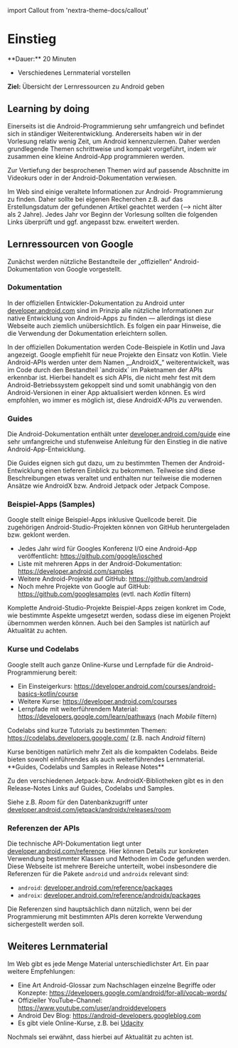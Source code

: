 import Callout from 'nextra-theme-docs/callout'

# Einstieg

<Callout>
  **Dauer:** 20 Minuten

  - Verschiedenes Lernmaterial vorstellen

  **Ziel:** Übersicht der Lernressourcen zu Android geben
</Callout>

## Learning by doing

Einerseits ist die Android-Programmierung sehr umfangreich
und befindet sich in ständiger Weiterentwicklung.
Andererseits haben wir in der Vorlesung relativ wenig Zeit,
um Android kennenzulernen. Daher werden grundlegende 
Themen schrittweise und kompakt vorgeführt, indem wir 
zusammen eine kleine Android-App programmieren werden.

Zur Vertiefung der besprochenen Themen wird auf passende 
Abschnitte im Videokurs oder in der Android-Dokumentation 
verwiesen.

<Callout type="warning" emoji="‼️">
Im Web sind einige veraltete Informationen zur Android-
Programmierung zu finden. Daher sollte bei eigenen 
Recherchen z.B. auf das Erstellungsdatum der gefundenen
Artikel geachtet werden (&xrarr; nicht älter als 2 Jahre).
</Callout>

<Callout type="error">
Jedes Jahr vor Beginn der Vorlesung sollten die folgenden 
Links überprüft und ggf. angepasst bzw. erweitert werden.
</Callout>

## Lernressourcen von Google

Zunächst werden nützliche Bestandteile der „offiziellen“ 
Android-Dokumentation von Google vorgestellt.

### Dokumentation

In der offiziellen Entwickler-Dokumentation zu Android unter
[developer.android.com](https://developer.android.com) sind
im Prinzip alle nützliche Informationen zur native Entwicklung
von Android-Apps zu finden &mdash; allerdings ist diese
Webseite auch ziemlich unübersichtlich. Es folgen ein paar
Hinweise, die die Verwendung der Dokumentation erleichtern
sollen.

<Callout type="warning">
In der offiziellen Dokumentation werden Code-Beispiele
in Kotlin und Java angezeigt. Google empfiehlt für neue
Projekte den Einsatz von Kotlin.
</Callout>

<Callout type="warning">
Viele Android-APIs werden unter dem Namen „_AndroidX_“
weiterentwickelt, was im Code durch den Bestandteil 
`androidx` im Paketnamen der APIs erkennbar ist. Hierbei
handelt es sich APIs, die nicht mehr fest mit dem 
Android-Betriebssystem gekoppelt sind und somit unabhängig
von den Android-Versionen in einer App aktualisiert werden 
können. Es wird empfohlen, wo immer es möglich ist, diese 
AndroidX-APIs zu verwenden.
</Callout>

### Guides

Die Android-Dokumentation enthält unter 
[developer.android.com/guide](developer.android.com/guide) 
eine sehr umfangreiche und stufenweise Anleitung für
den Einstieg in die native Android-App-Entwicklung.

<Callout emoji="✅">
Die Guides eignen sich gut dazu, um zu bestimmten
Themen der Android-Entwicklung einen tieferen Einblick 
zu bekommen.
</Callout>

<Callout type="warning" emoji="‼️">
Teilweise sind diese Beschreibungen etwas veraltet und
enthalten nur teilweise die modernen Ansätze wie AndroidX
bzw. Android Jetpack oder Jetpack Compose.
</Callout>

### Beispiel-Apps (Samples)

Google stellt einige Beispiel-Apps inklusive Quellcode
bereit. Die zugehörigen Android-Studio-Projekten können
von GitHub heruntergeladen bzw. geklont werden.

- Jedes Jahr wird für Googles Konferenz I/O eine Android-App veröffentlicht: https://github.com/google/iosched
- Liste mit mehreren Apps in der Android-Dokumentation: https://developer.android.com/samples
- Weitere Android-Projekte auf GitHub: https://github.com/android
- Noch mehre Projekte von Google auf GitHub: https://github.com/googlesamples (evtl. nach _Kotlin_ filtern)


<Callout emoji="✅">
Komplette Android-Studio-Projekte Beispiel-Apps zeigen 
konkret im Code, wie bestimmte Aspekte umgesetzt werden,
sodass diese im eigenen Projekt übernommen werden können.
</Callout>

<Callout type="warning" emoji="‼️">
Auch bei den Samples ist natürlich auf Aktualität zu
achten.
</Callout>

### Kurse und Codelabs

Google stellt auch ganze Online-Kurse und Lernpfade
für die Android-Programmierung bereit:

- Ein Einsteigerkurs: https://developer.android.com/courses/android-basics-kotlin/course
- Weitere Kurse: https://developer.android.com/courses
- Lernpfade mit weiterführendem Material: https://developers.google.com/learn/pathways (nach _Mobile_ filtern)

Codelabs sind kurze Tutorials zu bestimmten Themen: 
https://codelabs.developers.google.com/ (z.B. nach _Android_ filtern)

<Callout emoji="✅">
Kurse benötigen natürlich mehr Zeit als die kompakten
Codelabs. Beide bieten sowohl einführendes als auch
weiterführendes Lernmaterial.
</Callout>

<Callout type="warning">
**Guides, Codelabs und Samples in Release Notes**

Zu den verschiedenen Jetpack-bzw. AndroidX-Bibliotheken
gibt es in den Release-Notes Links auf Guides, Codelabs
und Samples. 

Siehe z.B. _Room_ für den Datenbankzugriff unter
[developer.android.com/jetpack/androidx/releases/room](https://developer.android.com/jetpack/androidx/releases/room)
</Callout>

### Referenzen der APIs

Die technische API-Dokumentation liegt unter
[developer.android.com/reference](https://developer.android.com/reference). Hier können Details zur konkreten 
Verwendung bestimmter Klassen und Methoden im Code gefunden
werden. Diese Webseite ist mehrere Bereiche unterteilt, wobei
insbesondere die Referenzen für die Pakete `android` 
und `androidx` relevant sind:

- `android`: [developer.android.com/reference/packages](https://developer.android.com/reference/packages)
- `androix`: [developer.android.com/reference/androidx/packages](https://developer.android.com/reference/androidx/packages)

<Callout emoji="✅">
Die Referenzen sind hauptsächlich dann nützlich, wenn
bei der Programmierung mit bestimmten APIs deren
korrekte Verwendung sichergestellt werden soll.
</Callout>

## Weiteres Lernmaterial

Im Web gibt es jede Menge Material unterschiedlichster
Art. Ein paar weitere Empfehlungen:

- Eine Art Android-Glossar zum Nachschlagen einzelne Begriffe oder Konzepte: https://developers.google.com/android/for-all/vocab-words/
- Offizieller YouTube-Channel: https://www.youtube.com/user/androiddevelopers
- Android Dev Blog: https://android-developers.googleblog.com
- Es gibt viele Online-Kurse, z.B. bei [Udacity](https://www.udacity.com/)

<Callout type="warning" emoji="‼️">
Nochmals sei erwähnt, dass hierbei auf Aktualität zu
achten ist.
</Callout>
